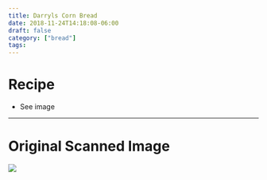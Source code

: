 ```yaml
---
title: Darryls Corn Bread
date: 2018-11-24T14:18:08-06:00
draft: false
category: ["bread"]
tags:
---
```


# Recipe

- See image

-----

# Original Scanned Image

![](/img/bread/darryls-corn-bread.png)